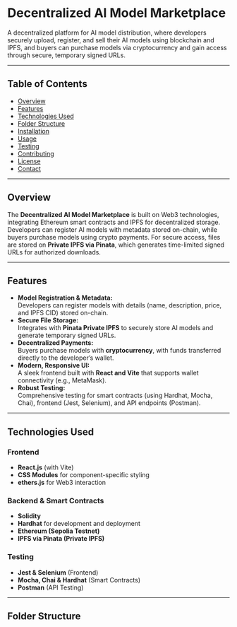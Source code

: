 # Decentralized AI Model Marketplace

A decentralized platform for AI model distribution, where developers securely upload, register, and sell their AI models using blockchain and IPFS, and buyers can purchase models via cryptocurrency and gain access through secure, temporary signed URLs.

---

## Table of Contents
- [Overview](#overview)
- [Features](#features)
- [Technologies Used](#technologies-used)
- [Folder Structure](#folder-structure)
- [Installation](#installation)
- [Usage](#usage)
- [Testing](#testing)
- [Contributing](#contributing)
- [License](#license)
- [Contact](#contact)

---

## Overview

The **Decentralized AI Model Marketplace** is built on Web3 technologies, integrating Ethereum smart contracts and IPFS for decentralized storage. Developers can register AI models with metadata stored on-chain, while buyers purchase models using crypto payments. For secure access, files are stored on **Private IPFS via Pinata**, which generates time-limited signed URLs for authorized downloads.

---

## Features

- **Model Registration & Metadata:**  
  Developers can register models with details (name, description, price, and IPFS CID) stored on-chain.
- **Secure File Storage:**  
  Integrates with **Pinata Private IPFS** to securely store AI models and generate temporary signed URLs.
- **Decentralized Payments:**  
  Buyers purchase models with **cryptocurrency**, with funds transferred directly to the developer’s wallet.
- **Modern, Responsive UI:**  
  A sleek frontend built with **React and Vite** that supports wallet connectivity (e.g., MetaMask).
- **Robust Testing:**  
  Comprehensive testing for smart contracts (using Hardhat, Mocha, Chai), frontend (Jest, Selenium), and API endpoints (Postman).

---

## Technologies Used

### Frontend
- **React.js** (with Vite)
- **CSS Modules** for component-specific styling
- **ethers.js** for Web3 interaction

### Backend & Smart Contracts
- **Solidity**
- **Hardhat** for development and deployment
- **Ethereum (Sepolia Testnet)**
- **IPFS via Pinata (Private IPFS)**

### Testing
- **Jest & Selenium** (Frontend)
- **Mocha, Chai & Hardhat** (Smart Contracts)
- **Postman** (API Testing)

---

## Folder Structure
